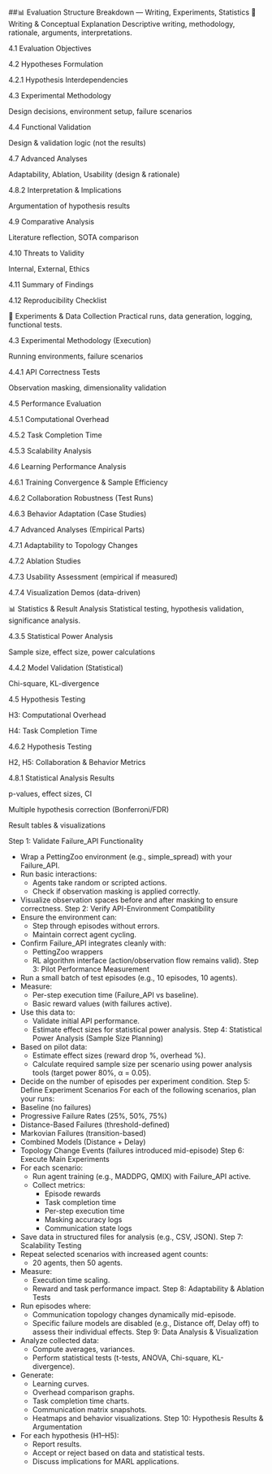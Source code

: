 ##📊 Evaluation Structure Breakdown — Writing, Experiments, Statistics
📝 Writing & Conceptual Explanation
Descriptive writing, methodology, rationale, arguments, interpretations.

4.1 Evaluation Objectives

4.2 Hypotheses Formulation

4.2.1 Hypothesis Interdependencies

4.3 Experimental Methodology

Design decisions, environment setup, failure scenarios

4.4 Functional Validation

Design & validation logic (not the results)

4.7 Advanced Analyses

Adaptability, Ablation, Usability (design & rationale)

4.8.2 Interpretation & Implications

Argumentation of hypothesis results

4.9 Comparative Analysis

Literature reflection, SOTA comparison

4.10 Threats to Validity

Internal, External, Ethics

4.11 Summary of Findings

4.12 Reproducibility Checklist

🧪 Experiments & Data Collection
Practical runs, data generation, logging, functional tests.

4.3 Experimental Methodology (Execution)

Running environments, failure scenarios

4.4.1 API Correctness Tests

Observation masking, dimensionality validation

4.5 Performance Evaluation

4.5.1 Computational Overhead

4.5.2 Task Completion Time

4.5.3 Scalability Analysis

4.6 Learning Performance Analysis

4.6.1 Training Convergence & Sample Efficiency

4.6.2 Collaboration Robustness (Test Runs)

4.6.3 Behavior Adaptation (Case Studies)

4.7 Advanced Analyses (Empirical Parts)

4.7.1 Adaptability to Topology Changes

4.7.2 Ablation Studies

4.7.3 Usability Assessment (empirical if measured)

4.7.4 Visualization Demos (data-driven)

📊 Statistics & Result Analysis
Statistical testing, hypothesis validation, significance analysis.

4.3.5 Statistical Power Analysis

Sample size, effect size, power calculations

4.4.2 Model Validation (Statistical)

Chi-square, KL-divergence

4.5 Hypothesis Testing

H3: Computational Overhead

H4: Task Completion Time


4.6.2 Hypothesis Testing

H2, H5: Collaboration & Behavior Metrics

4.8.1 Statistical Analysis Results

p-values, effect sizes, CI

Multiple hypothesis correction (Bonferroni/FDR)

Result tables & visualizations


Step 1: Validate Failure_API Functionality
* Wrap a PettingZoo environment (e.g., simple_spread) with your Failure_API.
* Run basic interactions:
   * Agents take random or scripted actions.
   * Check if observation masking is applied correctly.
* Visualize observation spaces before and after masking to ensure correctness.
Step 2: Verify API-Environment Compatibility
* Ensure the environment can:
   * Step through episodes without errors.
   * Maintain correct agent cycling.
* Confirm Failure_API integrates cleanly with:
   * PettingZoo wrappers
   * RL algorithm interface (action/observation flow remains valid).
Step 3: Pilot Performance Measurement
* Run a small batch of test episodes (e.g., 10 episodes, 10 agents).
* Measure:
   * Per-step execution time (Failure_API vs baseline).
   * Basic reward values (with failures active).
* Use this data to:
   * Validate initial API performance.
   * Estimate effect sizes for statistical power analysis.
Step 4: Statistical Power Analysis (Sample Size Planning)
* Based on pilot data:
   * Estimate effect sizes (reward drop %, overhead %).
   * Calculate required sample size per scenario using power analysis tools (target power 80%, α = 0.05).
* Decide on the number of episodes per experiment condition.
Step 5: Define Experiment Scenarios For each of the following scenarios, plan your runs:
* Baseline (no failures)
* Progressive Failure Rates (25%, 50%, 75%)
* Distance-Based Failures (threshold-defined)
* Markovian Failures (transition-based)
* Combined Models (Distance + Delay)
* Topology Change Events (failures introduced mid-episode)
Step 6: Execute Main Experiments
* For each scenario:
   * Run agent training (e.g., MADDPG, QMIX) with Failure_API active.
   * Collect metrics:
      * Episode rewards
      * Task completion time
      * Per-step execution time
      * Masking accuracy logs
      * Communication state logs
* Save data in structured files for analysis (e.g., CSV, JSON).
Step 7: Scalability Testing
* Repeat selected scenarios with increased agent counts:
   * 20 agents, then 50 agents.
* Measure:
   * Execution time scaling.
   * Reward and task performance impact.
Step 8: Adaptability & Ablation Tests
* Run episodes where:
   * Communication topology changes dynamically mid-episode.
   * Specific failure models are disabled (e.g., Distance off, Delay off) to assess their individual effects.
Step 9: Data Analysis & Visualization
* Analyze collected data:
   * Compute averages, variances.
   * Perform statistical tests (t-tests, ANOVA, Chi-square, KL-divergence).
* Generate:
   * Learning curves.
   * Overhead comparison graphs.
   * Task completion time charts.
   * Communication matrix snapshots.
   * Heatmaps and behavior visualizations.
Step 10: Hypothesis Results & Argumentation
* For each hypothesis (H1–H5):
   * Report results.
   * Accept or reject based on data and statistical tests.
   * Discuss implications for MARL applications.